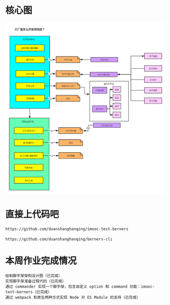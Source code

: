 # 核心图
![](./images/dachang.png)  

# 直接上代码吧

    https://github.com/duanshanghanqing/imooc-test-berners

    https://github.com/duanshanghanqing/berners-cli

# 本周作业完成情况

    绘制脚手架架构设计图（已完成）
    实现脚手架准备过程代码（已完成）
    通过 commander 实现一个脚手架，包含自定义 option 和 command 功能：imooc-test-berners（已完成）
    通过 webpack 和原生两种方式实现 Node 对 ES Module 的支持（已完成）